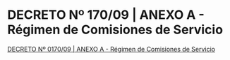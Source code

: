 # DECRETO Nº 170/09 | ANEXO A - Régimen de Comisiones de Servicio

[DECRETO Nº 0170/09 | ANEXO A - Régimen de Comisiones de Servicio](../decreto-n-4447-92-or-regimen-laboral-de-la-administracion-provincial-de-impuestos/anexo-a/decreto-no-0170-09-or-anexo-a-regimen-de-comisiones-de-servicio.md)
